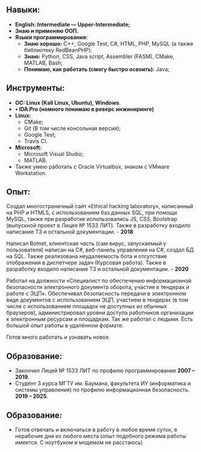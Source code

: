 ## **Навыки:**
  *	**English: Intermediate — Upper-Intermediate;**
  *	**Знаю и применяю ООП.**
  *	**Языки программирования:**
    *	**Знаю хорошо:** C++, Google Test, C#, HTML, PHP, MySQL (а также библиотеку RedBeanPHP);
    *	**Знаю:** Python, CSS, Java script, Assembler (FASM), CMake, MATLAB, Bash;
    *	**Понимаю, как работать (смогу быстро освоить):** Java;
## **Инструменты:**
  *	**OC: Linux (Kali Linux, Ubuntu), Windows**.
  *	**•	IDA Pro (немного понимаю в реверс инжиниринге)**
  *	**Linux:**
    *	CMake;
    *	Git (В том числе консольная версия);
    *	Google Test;
    *	Travis CI.
  *	**Microsoft:**
    *	Microsoft Visual Studio;
    *	MATLAB.
  *	Также умею работать с Oracle Virtualbox, знаком с VMware Workstation.
## **Опыт:**
   Создал многостраничный сайт «Ethical hacking laboratory», написанный на PHP и HTML5, c использованием баз данных SQL, при помощи MySQL, также при разработке использовались JS, CSS, Bootstrap (выпускной проект в Лицее № 1533 ЛИТ). Также в разработку входило написание ТЗ и остальной документации.  - **2018**<br />
   
   Написал Botnet, клиентская часть (сам вирус, запускаемый у пользователя) написан на C#, веб-панель управления на С#, создал БД на SQL. Также реализована неудаляемость бота и отсутствие отображения в диспетчере задач (Курсовая работа). Также в разработку входило написание ТЗ и остальной документации. – **2020**<br />
   
   Работал на должности «Специалист по обеспечению информационной безопасности электронного документа оборота, участия в тендерах и работе с ЭЦП». Обеспечивал безопасность передачи в электронном виде документов с использованием ЭЦП, участием в тендерах (в том числе с использованием площадок не доступных из обычных браузеров), администрировал уровни доступа работников организации к электронным ресурсам и площадкам. Так же работал с людьми. Есть большой опыт работы в удалённом формате.
    
   Готов много работать и узнавать новое.<br />
## **Образование:**
  *	Закончил Лицей № 1533 ЛИТ по профилю программирование **2007 – 2019**.
  *	Студент 3 курса МГТУ им. Баумана, факультета ИУ (информатика и системы управления) по профилю информационная безопасность. **2019 – 2025**.

## **Образование:**
  *	Готов отвечать и включаться в работу в любое время суток, в нерабочие дни из любого места (опыт подобного режима работы имеется. С ноутбуком и модемом не расстаюсь)

